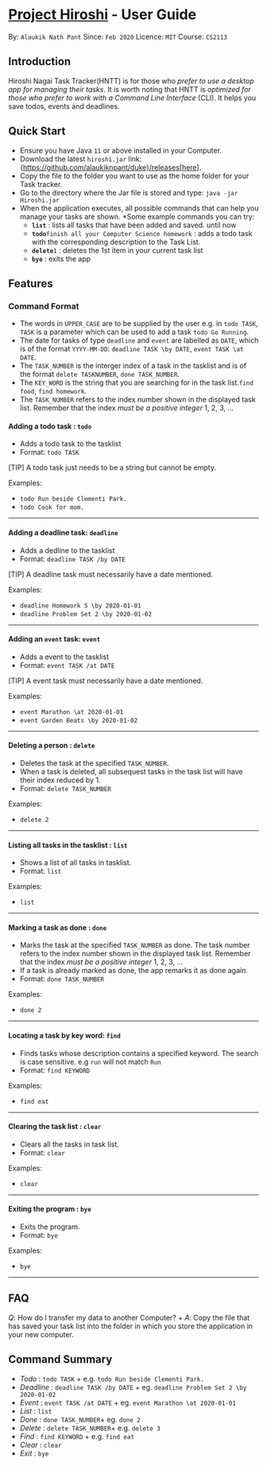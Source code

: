 # [Project Hiroshi](https://github.com/alaukiknpant/duke) - User Guide

By: `Alaukik Nath Pant`      Since: `Feb 2020`      Licence: `MIT`      Course: `CS2113`

## Introduction

Hiroshi Nagai Task Tracker(HNTT) is for those who *prefer to use a desktop app for managing their tasks*.
It is worth noting that HNTT is *optimized for those who prefer to work with a Command Line Interface* (CLI).
It helps you save todos, events and deadlines.

## Quick Start

*  Ensure you have Java `11` or above installed in your Computer.
*  Download the latest `hiroshi.jar` link:{https://github.com/alaukiknpant/duke}/releases[here].
*  Copy the file to the folder you want to use as the home folder for your Task tracker.
*  Go to the directory where the Jar file is stored and type: `java -jar Hiroshi.jar`
* When the application executes, all possible commands that can help you manage your tasks are shown.
*Some example commands you can try:
    * **`list`** : lists all tasks that have been added and saved. until now
    * **`todo`**`finish all your Computer Science homework` : adds a todo task with the corresponding description to the Task List.
    * **`delete`**`1` : deletes the 1st item in your current task list
    * **`bye`** : exits the app


## Features


### Command Format

* The words in `UPPER_CASE` are to be supplied by the user e.g. in `todo TASK`, `TASK` is a parameter which can be used to add a task `todo Go Running`.
* The date for tasks of type `deadline` and `event` are labelled as `DATE`, which is of the format `YYYY-MM-DD`: `deadline TASK \by DATE`, `event TASK \at DATE`.
* The `TASK_NUMBER` is the interger index of a task in the tasklist and is of the format `delete TASKNUMBER`, `done TASK_NUMBER`.
* The `KEY_WORD` is the string that you are searching for in the task list.`find food`, `find homework`.
* The `TASK_NUMBER` refers to the index number shown in the displayed task list. Remember that the index *must be a positive integer* 1, 2, 3, ...

#### Adding a todo task : `todo`

* Adds a todo task to the tasklist 
* Format: `todo TASK`

[TIP]
A todo task just needs to be a string but cannot be empty.

Examples:

* `todo Run beside Clementi Park.`
* `todo Cook for mom.`

****

#### Adding a deadline task: `deadline `

* Adds a dedline to the tasklist 
* Format: `deadline TASK /by DATE`

[TIP]
A deadline task must necessarily have a date mentioned.

Examples:

* `deadline Homework 5 \by 2020-01-01`
* `deadline Problem Set 2 \by 2020-01-02`

****

#### Adding an `event` task: `event `

* Adds a event to the tasklist
* Format: `event TASK /at DATE`

[TIP]
A event task must necessarily have a date mentioned.

Examples:

* `event Marathon \at 2020-01-01`
* `event Garden Beats \by 2020-01-02`

****

#### Deleting a person : `delete`

* Deletes the task at the specified `TASK_NUMBER`. 
* When a task is deleted, all subsequest tasks in the task list will have their index reduced by 1.
* Format: `delete TASK_NUMBER`

Examples:

* `delete 2`


****

#### Listing all tasks in the tasklist : `list`

* Shows a list of all tasks in tasklist.
* Format: `list`

Examples:

* `list` 

****

#### Marking a task as done : `done`

* Marks the task at the specified `TASK_NUMBER` as done. The task number refers to the index number shown in the displayed task list. Remember that the index *must be a positive integer* 1, 2, 3, ...
* If a task is already marked as done, the app remarks it as done again.
* Format: `done TASK_NUMBER`


Examples:

* `done 2`


****

#### Locating a task by key word: `find`

* Finds tasks whose description contains a specified keyword. The search is case sensitive. e.g `run` will not match `Run`
* Format: `find KEYWORD`

Examples:

* `find eat` 


****

#### Clearing the task list : `clear`

* Clears all the tasks in task list. 
* Format: `clear`

Examples:

* `clear` 

****

#### Exiting the program : `bye`

* Exits the program. 
* Format: `bye`

Examples:

* `bye` 

****

## FAQ

*Q*: How do I transfer my data to another Computer? +
*A*: Copy the file that has saved your task list into the folder in which you store the application in your new computer.

## Command Summary
* *Todo*  : `todo TASK` +
e.g. `todo Run beside Clementi Park.`
* *Deadline* : `deadline TASK /by DATE` +
eg. `deadline Problem Set 2 \by 2020-01-02`
* *Event* : `event TASK /at DATE` +
eg. `event Marathon \at 2020-01-01`
* *List* : `list`
* *Done* : `done TASK_NUMBER`+
eg. `done 2`
* *Delete* : `delete TASK_NUMBER`+
e.g. `delete 3`
* *Find* : `find KEYWORD` +
e.g. `find eat`
* *Clear* : `clear`
* *Exit* : `bye`
